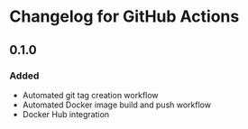 # Changelog for GitHub Actions

## 0.1.0

### Added

- Automated git tag creation workflow
- Automated Docker image build and push workflow
- Docker Hub integration
